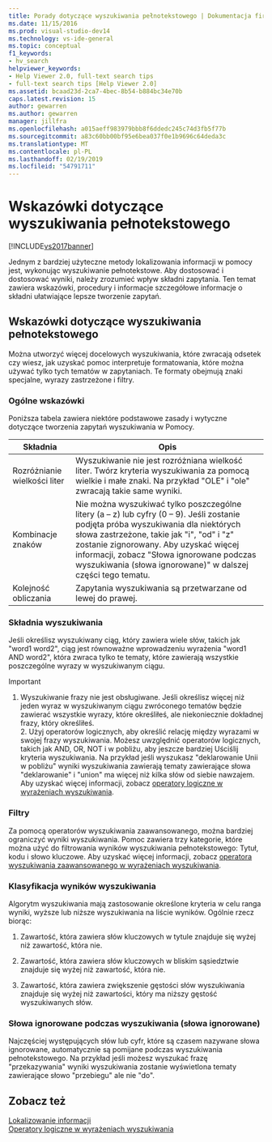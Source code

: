 ```yaml
---
title: Porady dotyczące wyszukiwania pełnotekstowego | Dokumentacja firmy Microsoft
ms.date: 11/15/2016
ms.prod: visual-studio-dev14
ms.technology: vs-ide-general
ms.topic: conceptual
f1_keywords:
- hv_search
helpviewer_keywords:
- Help Viewer 2.0, full-text search tips
- full-text search tips [Help Viewer 2.0]
ms.assetid: bcaad23d-2ca7-4bec-8b54-b884bc34e70b
caps.latest.revision: 15
author: gewarren
ms.author: gewarren
manager: jillfra
ms.openlocfilehash: a015aeff983979bbb8f6ddedc245c74d3fb5f77b
ms.sourcegitcommit: a83c60bb00bf95e6bea037f0e1b9696c64deda3c
ms.translationtype: MT
ms.contentlocale: pl-PL
ms.lasthandoff: 02/19/2019
ms.locfileid: "54791711"
---
```

# <a name="full-text-search-tips"></a>Wskazówki dotyczące wyszukiwania pełnotekstowego
[!INCLUDE[vs2017banner](../includes/vs2017banner.md)]

Jednym z bardziej użyteczne metody lokalizowania informacji w pomocy jest, wykonując wyszukiwanie pełnotekstowe. Aby dostosować i dostosować wyniki, należy zrozumieć wpływ składni zapytania. Ten temat zawiera wskazówki, procedury i informacje szczegółowe informacje o składni ułatwiające lepsze tworzenie zapytań.  
  
## <a name="full-text-search-tips"></a>Wskazówki dotyczące wyszukiwania pełnotekstowego  
 Można utworzyć więcej docelowych wyszukiwania, które zwracają odsetek czy wiesz, jak uzyskać pomoc interpretuje formatowania, które można używać tylko tych tematów w zapytaniach. Te formaty obejmują znaki specjalne, wyrazy zastrzeżone i filtry.  
  
### <a name="general-guidelines"></a>Ogólne wskazówki  
 Poniższa tabela zawiera niektóre podstawowe zasady i wytyczne dotyczące tworzenia zapytań wyszukiwania w Pomocy.  
  
|Składnia|Opis|  
|------------|-----------------|  
|Rozróżnianie wielkości liter|Wyszukiwanie nie jest rozróżniana wielkość liter. Twórz kryteria wyszukiwania za pomocą wielkie i małe znaki. Na przykład "OLE" i "ole" zwracają takie same wyniki.|  
|Kombinacje znaków|Nie można wyszukiwać tylko poszczególne litery (a – z) lub cyfry (0 – 9). Jeśli zostanie podjęta próba wyszukiwania dla niektórych słowa zastrzeżone, takie jak "i", "od" i "z" zostanie zignorowany. Aby uzyskać więcej informacji, zobacz "Słowa ignorowane podczas wyszukiwania (słowa ignorowane)" w dalszej części tego tematu.|  
|Kolejność obliczania|Zapytania wyszukiwania są przetwarzane od lewej do prawej.|  
  
### <a name="search-syntax"></a>Składnia wyszukiwania  
 Jeśli określisz wyszukiwany ciąg, który zawiera wiele słów, takich jak "word1 word2", ciąg jest równoważne wprowadzeniu wyrażenia "word1 AND word2", która zwraca tylko te tematy, które zawierają wszystkie poszczególne wyrazy w wyszukiwanym ciągu.  
  
> [!IMPORTANT]
> 1. Wyszukiwanie frazy nie jest obsługiwane. Jeśli określisz więcej niż jeden wyraz w wyszukiwanym ciągu zwróconego tematów będzie zawierać wszystkie wyrazy, które określiłeś, ale niekoniecznie dokładnej frazy, który określiłeś.  
>    2.  Użyj operatorów logicznych, aby określić relację między wyrazami w swojej frazy wyszukiwania. Możesz uwzględnić operatorów logicznych, takich jak AND, OR, NOT i w pobliżu, aby jeszcze bardziej Uściślij kryteria wyszukiwania. Na przykład jeśli wyszukasz "deklarowanie Unii w pobliżu" wyniki wyszukiwania zawierają tematy zawierające słowa "deklarowanie" i "union" ma więcej niż kilka słów od siebie nawzajem. Aby uzyskać więcej informacji, zobacz [operatory logiczne w wyrażeniach wyszukiwania](../ide/logical-operators-in-search-expressions.md).  
  
### <a name="filters"></a>Filtry  
 Za pomocą operatorów wyszukiwania zaawansowanego, można bardziej ograniczyć wyniki wyszukiwania. Pomoc zawiera trzy kategorie, które można użyć do filtrowania wyników wyszukiwania pełnotekstowego: Tytuł, kodu i słowo kluczowe. Aby uzyskać więcej informacji, zobacz [operatora wyszukiwania zaawansowanego w wyrażeniach wyszukiwania](../ide/advanced-search-operators-in-search-expressions.md).  
  
### <a name="ranking-of-search-results"></a>Klasyfikacja wyników wyszukiwania  
 Algorytm wyszukiwania mają zastosowanie określone kryteria w celu ranga wyniki, wyższe lub niższe wyszukiwania na liście wyników. Ogólnie rzecz biorąc:  
  
1.  Zawartość, która zawiera słów kluczowych w tytule znajduje się wyżej niż zawartość, która nie.  
  
2.  Zawartość, która zawiera słów kluczowych w bliskim sąsiedztwie znajduje się wyżej niż zawartość, która nie.  
  
3.  Zawartość, która zawiera zwiększenie gęstości słów wyszukiwania znajduje się wyżej niż zawartości, który ma niższy gęstość wyszukiwanych słów.  
  
### <a name="words-ignored-in-searches-stop-words"></a>Słowa ignorowane podczas wyszukiwania (słowa ignorowane)  
 Najczęściej występujących słów lub cyfr, które są czasem nazywane słowa ignorowane, automatycznie są pomijane podczas wyszukiwania pełnotekstowego. Na przykład jeśli możesz wyszukać frazę "przekazywania" wyniki wyszukiwania zostanie wyświetlona tematy zawierające słowo "przebiegu" ale nie "do".  
  
## <a name="see-also"></a>Zobacz też  
 [Lokalizowanie informacji](../ide/locate-information.md)   
 [Operatory logiczne w wyrażeniach wyszukiwania](../ide/logical-operators-in-search-expressions.md)
